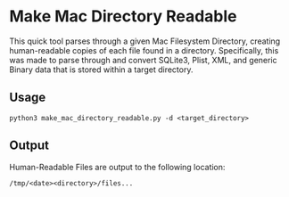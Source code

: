 # Make Mac Directory Readable
This quick tool parses through a given Mac Filesystem Directory, creating human-readable copies of each file found in a directory. Specifically, this was made to parse through and convert SQLite3, Plist, XML, and generic Binary data that is stored within a target directory.

## Usage
`python3 make_mac_directory_readable.py -d <target_directory>`

## Output
Human-Readable Files are output to the following location:

```/tmp/<date><directory>/files...```
